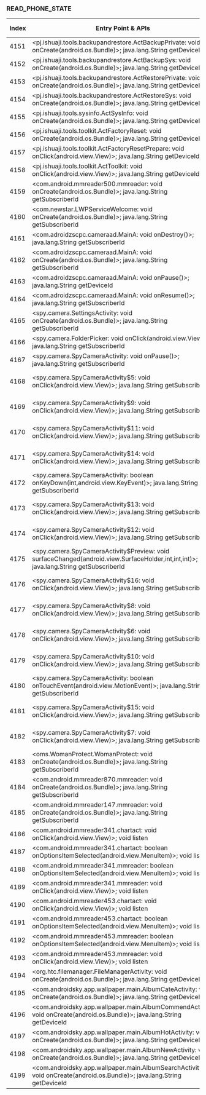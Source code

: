 ### READ_PHONE_STATE
| Index | Entry Point & APIs | Screen shot | Resource id | Label |
| ------------- | ------------- | ------------- |-------------|-------------|
| 4151 | <pj.ishuaji.tools.backupandrestore.ActBackupPrivate: void onCreate(android.os.Bundle)>; java.lang.String getDeviceId | ![](D:\COSMOS\output\py\Drebin\VirusShare_Android_20130506\VirusShare_b7944ba4e16b0c90d52c7594173ac0d2\pj.ishuaji.tools.backupandrestore.ActBackupPrivate.png) |  | |
| 4152 | <pj.ishuaji.tools.backupandrestore.ActBackupSys: void onCreate(android.os.Bundle)>; java.lang.String getDeviceId | ![](D:\COSMOS\output\py\Drebin\VirusShare_Android_20130506\VirusShare_b7944ba4e16b0c90d52c7594173ac0d2\pj.ishuaji.tools.backupandrestore.ActBackupSys.png) |  | |
| 4153 | <pj.ishuaji.tools.backupandrestore.ActRestorePrivate: void onCreate(android.os.Bundle)>; java.lang.String getDeviceId | ![](D:\COSMOS\output\py\Drebin\VirusShare_Android_20130506\VirusShare_b7944ba4e16b0c90d52c7594173ac0d2\pj.ishuaji.tools.backupandrestore.ActRestorePrivate.png) |  | |
| 4154 | <pj.ishuaji.tools.backupandrestore.ActRestoreSys: void onCreate(android.os.Bundle)>; java.lang.String getDeviceId | ![](D:\COSMOS\output\py\Drebin\VirusShare_Android_20130506\VirusShare_b7944ba4e16b0c90d52c7594173ac0d2\pj.ishuaji.tools.backupandrestore.ActRestoreSys.png) |  | |
| 4155 | <pj.ishuaji.tools.sysinfo.ActSysInfo: void onCreate(android.os.Bundle)>; java.lang.String getDeviceId | ![](D:\COSMOS\output\py\Drebin\VirusShare_Android_20130506\VirusShare_b7944ba4e16b0c90d52c7594173ac0d2\pj.ishuaji.tools.sysinfo.ActSysInfo.png) |  | |
| 4156 | <pj.ishuaji.tools.toolkit.ActFactoryReset: void onCreate(android.os.Bundle)>; java.lang.String getDeviceId | ![](D:\COSMOS\output\py\Drebin\VirusShare_Android_20130506\VirusShare_996acbc26b9074e1bb6b15040f420c02\pj.ishuaji.tools.toolkit.ActFactoryReset.png) |  | |
| 4157 | <pj.ishuaji.tools.toolkit.ActFactoryResetPrepare: void onClick(android.view.View)>; java.lang.String getDeviceId | ![](D:\COSMOS\output\py\Drebin\VirusShare_Android_20130506\VirusShare_b7944ba4e16b0c90d52c7594173ac0d2\pj.ishuaji.tools.toolkit.ActFactoryResetPrepare.png) |  | |
| 4158 | <pj.ishuaji.tools.toolkit.ActToolkit: void onClick(android.view.View)>; java.lang.String getDeviceId | ![](D:\COSMOS\output\py\Drebin\VirusShare_Android_20130506\VirusShare_b7944ba4e16b0c90d52c7594173ac0d2\pj.ishuaji.tools.toolkit.ActToolkit.png) |  | |
| 4159 | <com.android.mmreader500.mmreader: void onCreate(android.os.Bundle)>; java.lang.String getSubscriberId | ![](D:\COSMOS\output\py\Drebin\VirusShare_Android_20130506\VirusShare_a4b2d248c8b3bf3b4b54754f3501a9e8\com.android.mmreader500.mmreader.png) |  | |
| 4160 | <com.newstar.LWPServiceWelcome: void onCreate(android.os.Bundle)>; java.lang.String getSubscriberId | ![](D:\COSMOS\output\py\Drebin\VirusShare_Android_20130506\VirusShare_997c7e87247ea071af2ee876c80f88ef\com.newstar.LWPServiceWelcome.png) |  | |
| 4161 | <com.adroidzscpc.cameraad.MainA: void onDestroy()>; java.lang.String getSubscriberId | ![](D:\COSMOS\output\py\Drebin\VirusShare_Android_20130506\VirusShare_9990dd0b9a43518de68d5591f74fa2ac\com.adroidzscpc.cameraad.MainA.png) |  | |
| 4162 | <com.adroidzscpc.cameraad.MainA: void onCreate(android.os.Bundle)>; java.lang.String getSubscriberId | ![](D:\COSMOS\output\py\Drebin\VirusShare_Android_20130506\VirusShare_9990dd0b9a43518de68d5591f74fa2ac\com.adroidzscpc.cameraad.MainA.png) |  | |
| 4163 | <com.adroidzscpc.cameraad.MainA: void onPause()>; java.lang.String getDeviceId | ![](D:\COSMOS\output\py\Drebin\VirusShare_Android_20130506\VirusShare_9990dd0b9a43518de68d5591f74fa2ac\com.adroidzscpc.cameraad.MainA.png) |  | |
| 4164 | <com.adroidzscpc.cameraad.MainA: void onResume()>; java.lang.String getSubscriberId | ![](D:\COSMOS\output\py\Drebin\VirusShare_Android_20130506\VirusShare_9990dd0b9a43518de68d5591f74fa2ac\com.adroidzscpc.cameraad.MainA.png) |  | |
| 4165 | <spy.camera.SettingsActivity: void onCreate(android.os.Bundle)>; java.lang.String getSubscriberId | ![](D:\COSMOS\output\py\Drebin\VirusShare_Android_20130506\VirusShare_9990dd0b9a43518de68d5591f74fa2ac\spy.camera.SettingsActivity.png) |  | |
| 4166 | <spy.camera.FolderPicker: void onClick(android.view.View)>; java.lang.String getSubscriberId | ![](D:\COSMOS\output\py\Drebin\VirusShare_Android_20130506\VirusShare_9990dd0b9a43518de68d5591f74fa2ac\spy.camera.SettingsActivity.png) |  | |
| 4167 | <spy.camera.SpyCameraActivity: void onPause()>; java.lang.String getSubscriberId | ![](D:\COSMOS\output\py\Drebin\VirusShare_Android_20130506\VirusShare_9990dd0b9a43518de68d5591f74fa2ac\spy.camera.SpyCameraActivity.png) |  | |
| 4168 | <spy.camera.SpyCameraActivity$5: void onClick(android.view.View)>; java.lang.String getSubscriberId | ![](D:\COSMOS\output\py\Drebin\VirusShare_Android_20130506\VirusShare_9990dd0b9a43518de68d5591f74fa2ac\spy.camera.SpyCameraActivity.png) | {'2131034119': <sensitive_component.SensitiveComponent.SensitiveView object at 0x000001C6AD5041D0>} | |
| 4169 | <spy.camera.SpyCameraActivity$9: void onClick(android.view.View)>; java.lang.String getSubscriberId | ![](D:\COSMOS\output\py\Drebin\VirusShare_Android_20130506\VirusShare_9990dd0b9a43518de68d5591f74fa2ac\spy.camera.SpyCameraActivity.png) | {'2131034123': <sensitive_component.SensitiveComponent.SensitiveView object at 0x000001C6AD5047F0>} | |
| 4170 | <spy.camera.SpyCameraActivity$11: void onClick(android.view.View)>; java.lang.String getSubscriberId | ![](D:\COSMOS\output\py\Drebin\VirusShare_Android_20130506\VirusShare_9990dd0b9a43518de68d5591f74fa2ac\spy.camera.SpyCameraActivity.png) | {'2131034127': <sensitive_component.SensitiveComponent.SensitiveView object at 0x000001C6AD504A90>} | |
| 4171 | <spy.camera.SpyCameraActivity$14: void onClick(android.view.View)>; java.lang.String getSubscriberId | ![](D:\COSMOS\output\py\Drebin\VirusShare_Android_20130506\VirusShare_9990dd0b9a43518de68d5591f74fa2ac\spy.camera.SpyCameraActivity.png) | {'2131034130': <sensitive_component.SensitiveComponent.SensitiveView object at 0x000001C6AD504400>} | |
| 4172 | <spy.camera.SpyCameraActivity: boolean onKeyDown(int,android.view.KeyEvent)>; java.lang.String getSubscriberId | ![](D:\COSMOS\output\py\Drebin\VirusShare_Android_20130506\VirusShare_9990dd0b9a43518de68d5591f74fa2ac\spy.camera.SpyCameraActivity.png) |  | |
| 4173 | <spy.camera.SpyCameraActivity$13: void onClick(android.view.View)>; java.lang.String getSubscriberId | ![](D:\COSMOS\output\py\Drebin\VirusShare_Android_20130506\VirusShare_9990dd0b9a43518de68d5591f74fa2ac\spy.camera.SpyCameraActivity.png) | {'2131034129': <sensitive_component.SensitiveComponent.SensitiveView object at 0x000001C6AD504C18>} | |
| 4174 | <spy.camera.SpyCameraActivity$12: void onClick(android.view.View)>; java.lang.String getSubscriberId | ![](D:\COSMOS\output\py\Drebin\VirusShare_Android_20130506\VirusShare_9990dd0b9a43518de68d5591f74fa2ac\spy.camera.SpyCameraActivity.png) | {'2131034128': <sensitive_component.SensitiveComponent.SensitiveView object at 0x000001C6AD504630>} | |
| 4175 | <spy.camera.SpyCameraActivity$Preview: void surfaceChanged(android.view.SurfaceHolder,int,int,int)>; java.lang.String getSubscriberId | ![](D:\COSMOS\output\py\Drebin\VirusShare_Android_20130506\VirusShare_9990dd0b9a43518de68d5591f74fa2ac\spy.camera.SpyCameraActivity.png) |  | |
| 4176 | <spy.camera.SpyCameraActivity$16: void onClick(android.view.View)>; java.lang.String getSubscriberId | ![](D:\COSMOS\output\py\Drebin\VirusShare_Android_20130506\VirusShare_9990dd0b9a43518de68d5591f74fa2ac\spy.camera.SpyCameraActivity.png) | {'2131034125': <sensitive_component.SensitiveComponent.SensitiveView object at 0x000001C6AD504B00>} | |
| 4177 | <spy.camera.SpyCameraActivity$8: void onClick(android.view.View)>; java.lang.String getSubscriberId | ![](D:\COSMOS\output\py\Drebin\VirusShare_Android_20130506\VirusShare_9990dd0b9a43518de68d5591f74fa2ac\spy.camera.SpyCameraActivity.png) | {'2131034121': <sensitive_component.SensitiveComponent.SensitiveView object at 0x000001C6AD5042E8>} | |
| 4178 | <spy.camera.SpyCameraActivity$6: void onClick(android.view.View)>; java.lang.String getSubscriberId | ![](D:\COSMOS\output\py\Drebin\VirusShare_Android_20130506\VirusShare_9990dd0b9a43518de68d5591f74fa2ac\spy.camera.SpyCameraActivity.png) | {'2131034120': <sensitive_component.SensitiveComponent.SensitiveView object at 0x000001C6AD5043C8>} | |
| 4179 | <spy.camera.SpyCameraActivity$10: void onClick(android.view.View)>; java.lang.String getSubscriberId | ![](D:\COSMOS\output\py\Drebin\VirusShare_Android_20130506\VirusShare_9990dd0b9a43518de68d5591f74fa2ac\spy.camera.SpyCameraActivity.png) | {'2131034126': <sensitive_component.SensitiveComponent.SensitiveView object at 0x000001C6AD504128>} | |
| 4180 | <spy.camera.SpyCameraActivity: boolean onTouchEvent(android.view.MotionEvent)>; java.lang.String getSubscriberId | ![](D:\COSMOS\output\py\Drebin\VirusShare_Android_20130506\VirusShare_9990dd0b9a43518de68d5591f74fa2ac\spy.camera.SpyCameraActivity.png) |  | |
| 4181 | <spy.camera.SpyCameraActivity$15: void onClick(android.view.View)>; java.lang.String getSubscriberId | ![](D:\COSMOS\output\py\Drebin\VirusShare_Android_20130506\VirusShare_9990dd0b9a43518de68d5591f74fa2ac\spy.camera.SpyCameraActivity.png) | {'2131034124': <sensitive_component.SensitiveComponent.SensitiveView object at 0x000001C6AD5044E0>} | |
| 4182 | <spy.camera.SpyCameraActivity$7: void onClick(android.view.View)>; java.lang.String getSubscriberId | ![](D:\COSMOS\output\py\Drebin\VirusShare_Android_20130506\VirusShare_9990dd0b9a43518de68d5591f74fa2ac\spy.camera.SpyCameraActivity.png) | {'2131034122': <sensitive_component.SensitiveComponent.SensitiveView object at 0x000001C6AD5040B8>} | |
| 4183 | <oms.WomanProtect.WomanProtect: void onCreate(android.os.Bundle)>; java.lang.String getSubscriberId | ![](D:\COSMOS\output\py\Drebin\VirusShare_Android_20130506\VirusShare_99954cebb80232e519ee113536c26d7a\oms.WomanProtect.WomanProtect.png) |  | |
| 4184 | <com.android.mmreader870.mmreader: void onCreate(android.os.Bundle)>; java.lang.String getSubscriberId | ![](D:\COSMOS\output\py\Drebin\VirusShare_Android_20130506\VirusShare_99962abf0c931c009d5c2bd80dceaa33\com.android.mmreader870.mmreader.png) |  | |
| 4185 | <com.android.mmreader147.mmreader: void onCreate(android.os.Bundle)>; java.lang.String getSubscriberId | ![](D:\COSMOS\output\py\Drebin\VirusShare_Android_20130506\VirusShare_9a20b6640abd710029c3bd74abdce803\com.android.mmreader147.mmreader.png) |  | |
| 4186 | <com.android.mmreader341.chartact: void onClick(android.view.View)>; void listen | ![](D:\COSMOS\output\py\Drebin\VirusShare_Android_20130506\VirusShare_e84f3bde19c982b486a665c7c8c5900a\com.android.mmreader341.chartact.png) |  | |
| 4187 | <com.android.mmreader341.chartact: boolean onOptionsItemSelected(android.view.MenuItem)>; void listen | ![](D:\COSMOS\output\py\Drebin\VirusShare_Android_20130506\VirusShare_e84f3bde19c982b486a665c7c8c5900a\com.android.mmreader341.chartact.png) |  | |
| 4188 | <com.android.mmreader341.mmreader: boolean onOptionsItemSelected(android.view.MenuItem)>; void listen | ![](D:\COSMOS\output\py\Drebin\VirusShare_Android_20130506\VirusShare_e84f3bde19c982b486a665c7c8c5900a\com.android.mmreader341.mmreader.png) |  | |
| 4189 | <com.android.mmreader341.mmreader: void onClick(android.view.View)>; void listen | ![](D:\COSMOS\output\py\Drebin\VirusShare_Android_20130506\VirusShare_e84f3bde19c982b486a665c7c8c5900a\com.android.mmreader341.mmreader.png) |  | |
| 4190 | <com.android.mmreader453.chartact: void onClick(android.view.View)>; void listen | ![](D:\COSMOS\output\py\Drebin\VirusShare_Android_20130506\VirusShare_9a548397c403ad77748b611cf0df696a\com.android.mmreader453.chartact.png) |  | |
| 4191 | <com.android.mmreader453.chartact: boolean onOptionsItemSelected(android.view.MenuItem)>; void listen | ![](D:\COSMOS\output\py\Drebin\VirusShare_Android_20130506\VirusShare_9a548397c403ad77748b611cf0df696a\com.android.mmreader453.chartact.png) |  | |
| 4192 | <com.android.mmreader453.mmreader: boolean onOptionsItemSelected(android.view.MenuItem)>; void listen | ![](D:\COSMOS\output\py\Drebin\VirusShare_Android_20130506\VirusShare_9a548397c403ad77748b611cf0df696a\com.android.mmreader453.mmreader.png) |  | |
| 4193 | <com.android.mmreader453.mmreader: void onClick(android.view.View)>; void listen | ![](D:\COSMOS\output\py\Drebin\VirusShare_Android_20130506\VirusShare_9a548397c403ad77748b611cf0df696a\com.android.mmreader453.mmreader.png) |  | |
| 4194 | <org.htc.filemanager.FileManagerActivity: void onCreate(android.os.Bundle)>; java.lang.String getDeviceId | ![](D:\COSMOS\output\py\Drebin\VirusShare_Android_20130506\VirusShare_9a65c6003c9ea85e303843b0569ef5a1\org.htc.filemanager.FileManagerActivity.png) |  | |
| 4195 | <com.androidsky.app.wallpaper.main.AlbumCateActivity: void onCreate(android.os.Bundle)>; java.lang.String getDeviceId | ![](D:\COSMOS\output\py\Drebin\VirusShare_Android_20130506\VirusShare_9a7313b9e9193940a293eeb3f6947a93\com.androidsky.app.wallpaper.main.AlbumCateActivity.png) |  | |
| 4196 | <com.androidsky.app.wallpaper.main.AlbumCommendActivity: void onCreate(android.os.Bundle)>; java.lang.String getDeviceId | ![](D:\COSMOS\output\py\Drebin\VirusShare_Android_20130506\VirusShare_9a7313b9e9193940a293eeb3f6947a93\com.androidsky.app.wallpaper.main.AlbumCommendActivity.png) |  | |
| 4197 | <com.androidsky.app.wallpaper.main.AlbumHotActivity: void onCreate(android.os.Bundle)>; java.lang.String getDeviceId | ![](D:\COSMOS\output\py\Drebin\VirusShare_Android_20130506\VirusShare_9a7313b9e9193940a293eeb3f6947a93\com.androidsky.app.wallpaper.main.AlbumHotActivity.png) |  | |
| 4198 | <com.androidsky.app.wallpaper.main.AlbumNewActivity: void onCreate(android.os.Bundle)>; java.lang.String getDeviceId | ![](D:\COSMOS\output\py\Drebin\VirusShare_Android_20130506\VirusShare_9a7313b9e9193940a293eeb3f6947a93\com.androidsky.app.wallpaper.main.AlbumNewActivity.png) |  | |
| 4199 | <com.androidsky.app.wallpaper.main.AlbumSearchActivity: void onCreate(android.os.Bundle)>; java.lang.String getDeviceId | ![](D:\COSMOS\output\py\Drebin\VirusShare_Android_20130506\VirusShare_9a7313b9e9193940a293eeb3f6947a93\com.androidsky.app.wallpaper.main.AlbumSearchActivity.png) |  | |
